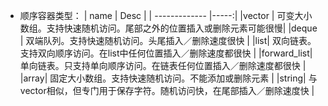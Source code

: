 + 顺序容器类型：
| name        | Desc  |
| ------------- |-----:|
|vector      | 可变大小数组。支持快速随机访问。尾部之外的位置插入或删除元素可能很慢|
|deque      | 双端队列。支持快速随机访问。头尾插入／删除速度很快 |
|list| 双向链表。支持双向顺序访问。在list中任何位置插入／删除速度都很快 |
|forward_list|  单向链表。只支持单向顺序访问。在链表任何位置插入／删除速度都很快 |
|array|  固定大小数组。支持快速随机访问。不能添加或删除元素 |
|string|  与vector相似，但专门用于保存字符。随机访问快，在尾部插入／删除速度快 |
